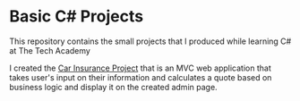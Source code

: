 # Basic C# Projects


This repository contains the small projects that I produced while learning C# at The Tech Academy

I created the [Car Insurance Project](https://github.com/CarterT101/BasicCSharpProjects/tree/main/CarInsurance) that is an MVC web application that takes user's input on their information and calculates a quote based on business logic and display it on the created admin page. 
